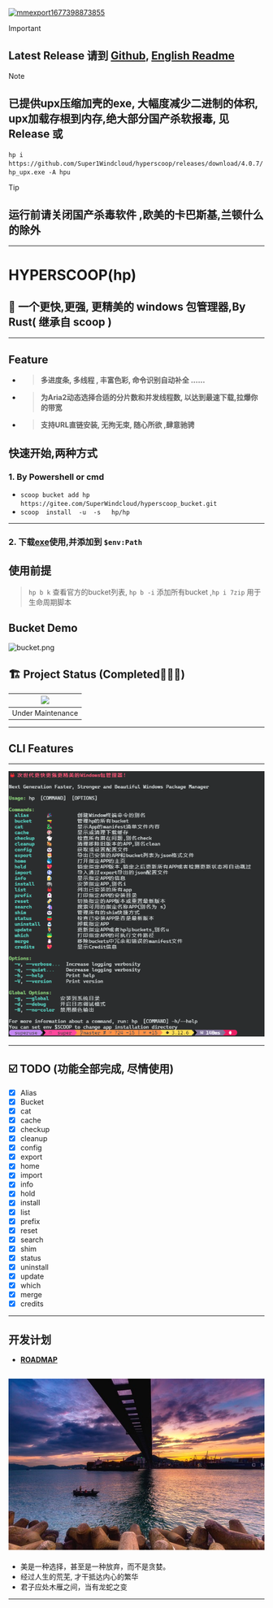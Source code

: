 <a href='https://postimg.cc/HVXTGZq6' target='_blank'><img src='https://i.postimg.cc/HVXTGZq6/mmexport1677398873855.jpg' border='0' alt='mmexport1677398873855'/></a>
> [!IMPORTANT]  
> ##  Latest Release 请到 [Github](https://github.com/Super1Windcloud/hyperscoop/releases), [English Readme](./README.en.md)

> [!NOTE] 
> ##  已提供upx压缩加壳的exe, 大幅度减少二进制的体积, upx加载存根到内存,绝大部分国产杀软报毒, 见Release 或
`hp i https://github.com/Super1Windcloud/hyperscoop/releases/download/4.0.7/hp_upx.exe -A hpu` 

>[!TIP]
> ##  运行前请关闭国产杀毒软件 ,欧美的卡巴斯基,兰顿什么的除外
------ 
# HYPERSCOOP(hp)

## 🐼 一个更快,更强, 更精美的  windows 包管理器,By Rust( 继承自 scoop )
--- 
## Feature
- >   **多进度条, 多线程  , 丰富色彩, 命令识别自动补全 ......**
- >  **为Aria2动态选择合适的分片数和并发线程数, 以达到最速下载,拉爆你的带宽**
- >  **支持URL直链安装, 无拘无束, 随心所欲 ,肆意驰骋**

## 快速开始,两种方式 
###  1.  By Powershell or cmd 
-  `scoop bucket add hp https://gitee.com/SuperWindcloud/hyperscoop_bucket.git` 
-  `scoop  install  -u  -s   hp/hp`    
--- 
###   2.  下载[exe](https://github.com/Super1Windcloud/hyperscoop/releases)使用,并添加到 `$env:Path`

## 使用前提
>  `hp b k` 查看官方的bucket列表, `hp b -i` 添加所有bucket ,`hp i 7zip` 用于生命周期脚本

## Bucket Demo 

![bucket.png](https://imgfans.com/_Ww0K4)

## 🏗 Project Status   (Completed🍻🎉🐉)
| ![](https://i.giphy.com/media/CwfC5Pv6Rtp66h4coK/giphy.gif) |
|:-----------------------------------------------------------:|
|                      Under Maintenance                      |
---

## CLI Features
--- 
![img](./img/cmd1.png)
<!-- ![cmd](https://s1.imagehub.cc/images/2025/05/21/6f39fd471bad23c23d610cdb2daab6a4.png) --> 
--- 
## ☑️ TODO (功能全部完成, 尽情使用)
- [x]  Alias
- [x] Bucket
- [x] cat 
- [x] cache 
- [x]  checkup 
- [x]  cleanup  
- [x]  config 
- [x]  export  
- [x]  home 
- [x]  import 
- [x]  info 
- [x]  hold 
- [x] install 
- [x] list 
- [x] prefix 
- [x] reset 
- [x] search 
- [x] shim
- [x] status  
- [x] uninstall  
- [x] update  
- [x] which 
- [x] merge 
- [x] credits

--- 
## 开发计划

- **[ROADMAP](./roadmap.md)** 

[//]: # ([![sky2.jpg]&#40;https://i.postimg.cc/76yfL7XC/sky2.jpg&#41;]&#40;https://postimg.cc/FfD9WYMm&#41;)
![sky](./img/sky2.jpg)
--- 
- 美是一种选择，甚至是一种放弃，而不是贪婪。
- 经过人生的荒芜, 才干抵达内心的繁华 
- 君子应处木雁之间，当有龙蛇之变 
--- 

